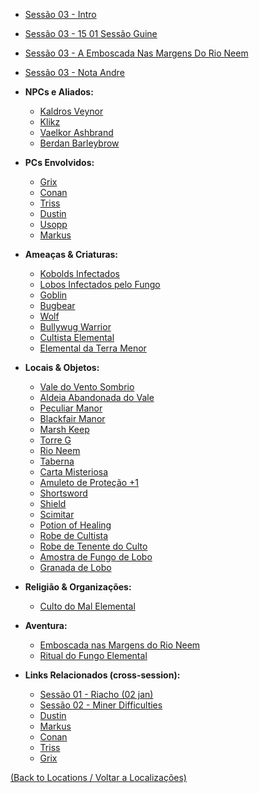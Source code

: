 - [Sessão 03 - Intro](s03_-_sessao_03_-_intro.md)
- [Sessão 03 - 15 01 Sessão Guine](s03_-_sessao_03_-_15_01_sessao_guine.md)
- [Sessão 03 - A Emboscada Nas Margens Do Rio Neem](s03_-_sessao_03_-_a_emboscada_nas_margens_do_rio_neem.md)
- [Sessão 03 - Nota Andre](s03_-_sessao_03_-_nota_andre.md)

- **NPCs e Aliados:**
    - [Kaldros Veynor](kaldros_veynor.md)
    - [Klikz](klikz.md)
    - [Vaelkor Ashbrand](vaelkor_ashbrand.md)
    - [Berdan Barleybrow](berdan_barleybrow.md)

- **PCs Envolvidos:**
    - [Grix](grix.md)
    - [Conan](conan.md)
    - [Triss](triss.md)
    - [Dustin](dustin.md)
    - [Usopp](usopp.md)
    - [Markus](markus.md)

- **Ameaças & Criaturas:**
    - [Kobolds Infectados](kobolds_infectados.md)
    - [Lobos Infectados pelo Fungo](lobos_infectados.md)
    - [Goblin](goblin.md)
    - [Bugbear](bugbear.md)
    - [Wolf](wolf.md)
    - [Bullywug Warrior](bullywug_warrior.md)
    - [Cultista Elemental](cultista_elemental.md)
    - [Elemental da Terra Menor](elemental_da_terra_menor.md)

- **Locais & Objetos:**
    - [Vale do Vento Sombrio](vale_do_vento_sombrio.md)
    - [Aldeia Abandonada do Vale](aldeia_abandonada.md)
    - [Peculiar Manor](peculiar_manor.md)
    - [Blackfair Manor](blackfair_manor.md)
    - [Marsh Keep](marsh_keep.md)
    - [Torre G](torre_g.md)
    - [Rio Neem](rio_neem.md)
    - [Taberna](taberna.md)
    - [Carta Misteriosa](carta_misteriosa.md)
    - [Amuleto de Proteção +1](amuleto_de_protecao_+1.md)
    - [Shortsword](shortsword.md)
    - [Shield](shield.md)
    - [Scimitar](scimitar.md)
    - [Potion of Healing](potion_of_healing.md)
    - [Robe de Cultista](robe_de_cultista.md)
    - [Robe de Tenente do Culto](robe_de_tenente_do_culto.md)
    - [Amostra de Fungo de Lobo](amostra_fungo_lobo.md)
    - [Granada de Lobo](granada_de_lobo.md)

- **Religião & Organizações:**
    - [Culto do Mal Elemental](culto_elemental.md)

- **Aventura:**
    - [Emboscada nas Margens do Rio Neem](emboscada_no_rio_neem.md)
    - [Ritual do Fungo Elemental](ritual_do_fungo.md)

- **Links Relacionados (cross-session):**
    - [Sessão 01 - Riacho (02 jan)](s01_-_sessao_01_-_riacho_(02-jan).md)
    - [Sessão 02 - Miner Difficulties](s02_-_sessao_02_-_miner_difficulties.md)
    - [Dustin](dustin.md)
    - [Markus](markus.md)
    - [Conan](conan.md)
    - [Triss](triss.md)
    - [Grix](grix.md)
	
[(Back to Locations / Voltar a Localizações)](localizacoes.md)

















